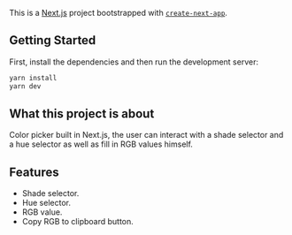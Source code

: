 This is a [Next.js](https://nextjs.org/) project bootstrapped with [`create-next-app`](https://github.com/vercel/next.js/tree/canary/packages/create-next-app).

## Getting Started

First, install the dependencies and then run the development server:

```bash
yarn install
yarn dev
```

## What this project is about

Color picker built in Next.js, the user can interact with a shade selector and a hue selector as well as fill in RGB values himself.

## Features

- Shade selector.
- Hue selector.
- RGB value.
- Copy RGB to clipboard button.
